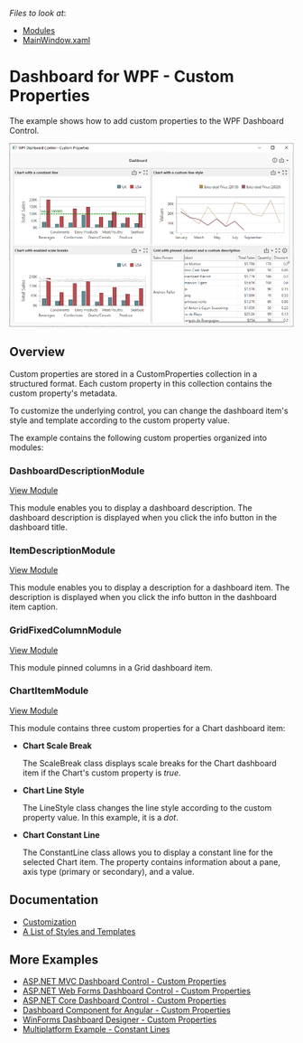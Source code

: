*Files to look at*:
- [Modules](./cs/Wpf-Dashboard-Custom-Properties/Modules)
- [MainWindow.xaml](./cs/Wpf-Dashboard-Custom-Properties/MainWindow.xaml)

# Dashboard for WPF - Custom Properties

The example shows how to add custom properties to the WPF Dashboard Control. 

![](images/wpf-dashboard.png)

## Overview

Custom properties are stored in a CustomProperties collection in a structured format. Each custom property in this collection contains the custom property's metadata.

To customize the underlying control, you can change the dashboard item's style and template according to the custom property value.

The example contains the following custom properties organized into modules:

### DashboardDescriptionModule

[View Module](./cs/Wpf-Dashboard-Custom-Properties/Modules/DashboardDescriptionModule)

This module enables you to display a dashboard description. The dashboard description is displayed when you click the info button in the dashboard title.

### ItemDescriptionModule

[View Module](./cs/Wpf-Dashboard-Custom-Properties/Modules/ItemDescriptionModule)

This module enables you to display a description for a dashboard item. The description is displayed when you click the info button in the dashboard item caption.

### GridFixedColumnModule

[View Module](./cs/Wpf-Dashboard-Custom-Properties/Modules/GridFixedColumnModule)

This module pinned columns in a Grid dashboard item.

### ChartItemModule

[View Module](./cs/Wpf-Dashboard-Custom-Properties/Modules/ChartItemModule)

This module contains three custom properties for a Chart dashboard item:

- **Chart Scale Break**

    The ScaleBreak class displays scale breaks for the Chart dashboard item if the Chart's custom property is _true_.

- **Chart Line Style**

    The LineStyle class changes the line style according to the custom property value. In this example, it is a _dot_.

- **Chart Constant Line**

    The ConstantLine class allows you to display a constant line for the selected Chart item. The property contains information about a pane, axis type (primary or secondary), and a value.

## Documentation

- [Customization](https://docs.devexpress.com/Dashboard/401789/wpf-viewer/customization)
- [A List of Styles and Templates](https://docs.devexpress.com/Dashboard/400142/wpf-viewer/a-list-of-styles-and-templates)

## More Examples
- [ASP.NET MVC Dashboard Control - Custom Properties](https://github.com/DevExpress-Examples/asp-net-mvc-dashboard-custom-properties-sample)
- [ASP.NET Web Forms Dashboard Control - Custom Properties](https://github.com/DevExpress-Examples/asp-net-web-forms-dashboard-custom-properties-sample)
- [ASP.NET Core Dashboard Control - Custom Properties](https://github.com/DevExpress-Examples/asp-net-core-dashboard-custom-properties-sample)
- [Dashboard Component for Angular - Custom Properties](https://github.com/DevExpress-Examples/angular-with-asp-net-core-dashboard-custom-properties-sample)
- [WinForms Dashboard Designer - Custom Properties](https://github.com/DevExpress-Examples/winforms-dashboard-custom-properties)
- [Multiplatform Example - Constant Lines](https://github.com/DevExpress-Examples/dashboard-constant-lines)
